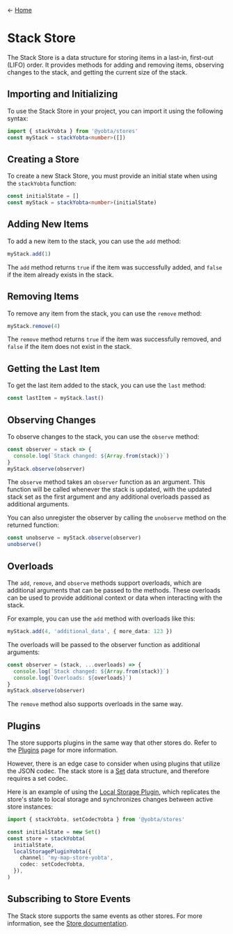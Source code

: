 &larr; [Home](../../../README.md)

# Stack Store

The Stack Store is a data structure for storing items in a last-in, first-out (LIFO) order. It provides methods for adding and removing items, observing changes to the stack, and getting the current size of the stack.

## Importing and Initializing

To use the Stack Store in your project, you can import it using the following syntax:

```ts
import { stackYobta } from '@yobta/stores'
const myStack = stackYobta<number>([])
```

## Creating a Store

To create a new Stack Store, you must provide an initial state when using the `stackYobta` function:

```ts
const initialState = []
const myStack = stackYobta<number>(initialState)
```

## Adding New Items

To add a new item to the stack, you can use the `add` method:

```ts
myStack.add(1)
```

The `add` method returns `true` if the item was successfully added, and `false` if the item already exists in the stack.

## Removing Items

To remove any item from the stack, you can use the `remove` method:

```ts
myStack.remove(4)
```

The `remove` method returns `true` if the item was successfully removed, and `false` if the item does not exist in the stack.

## Getting the Last Item

To get the last item added to the stack, you can use the `last` method:

```ts
const lastItem = myStack.last()
```

## Observing Changes

To observe changes to the stack, you can use the `observe` method:

```ts
const observer = stack => {
  console.log(`Stack changed: ${Array.from(stack)}`)
}
myStack.observe(observer)
```

The `observe` method takes an `observer` function as an argument. This function will be called whenever the stack is updated, with the updated stack set as the first argument and any additional overloads passed as additional arguments.

You can also unregister the observer by calling the `unobserve` method on the returned function:

```ts
const unobserve = myStack.observe(observer)
unobserve()
```

## Overloads

The `add`, `remove`, and `observe` methods support overloads, which are additional arguments that can be passed to the methods. These overloads can be used to provide additional context or data when interacting with the stack.

For example, you can use the `add` method with overloads like this:

```ts
myStack.add(4, 'additional_data', { more_data: 123 })
```

The overloads will be passed to the observer function as additional arguments:

```ts
const observer = (stack, ...overloads) => {
  console.log(`Stack changed: ${Array.from(stack)}`)
  console.log(`Overloads: ${overloads}`)
}
myStack.observe(observer)
```

The `remove` method also supports overloads in the same way.

## Plugins

The store supports plugins in the same way that other stores do. Refer to the [Plugins](../../plugins/index.md) page for more information.

However, there is an edge case to consider when using plugins that utilize the JSON codec. The stack store is a [Set](https://developer.mozilla.org/en-US/docs/Web/JavaScript/Reference/Global_Objects/Set) data structure, and therefore requires a set codec.

Here is an example of using the [Local Storage Plugin](../../plugins/localStoragePluginYobta/index.md), which replicates the store's state to local storage and synchronizes changes between active store instances:

```ts
import { stackYobta, setCodecYobta } from '@yobta/stores'

const initialState = new Set()
const store = stackYobta(
  initialState,
  localStoragePluginYobta({
    channel: 'my-map-store-yobta',
    codec: setCodecYobta,
  }),
)
```

## Subscribing to Store Events

The Stack store supports the same events as other stores. For more information, see the [Store documentation](../storeYobta/index.md).
